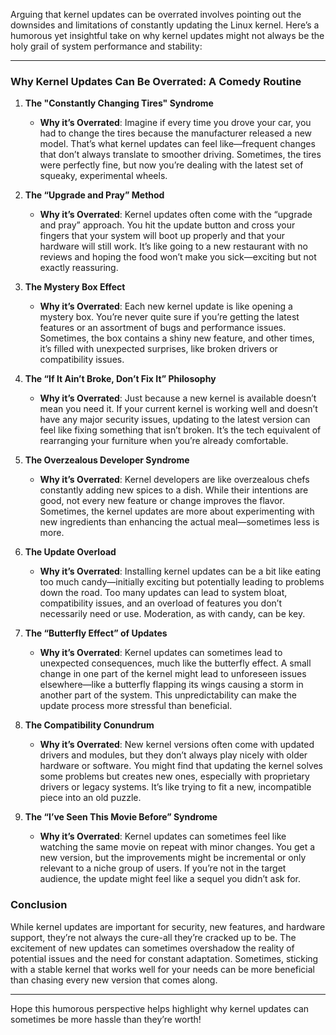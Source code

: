 Arguing that kernel updates can be overrated involves pointing out the downsides and limitations of constantly updating the Linux kernel. Here’s a humorous yet insightful take on why kernel updates might not always be the holy grail of system performance and stability:

---

### Why Kernel Updates Can Be Overrated: A Comedy Routine

1. **The "Constantly Changing Tires" Syndrome**
   - **Why it’s Overrated**: Imagine if every time you drove your car, you had to change the tires because the manufacturer released a new model. That’s what kernel updates can feel like—frequent changes that don’t always translate to smoother driving. Sometimes, the tires were perfectly fine, but now you’re dealing with the latest set of squeaky, experimental wheels.

2. **The “Upgrade and Pray” Method**
   - **Why it’s Overrated**: Kernel updates often come with the “upgrade and pray” approach. You hit the update button and cross your fingers that your system will boot up properly and that your hardware will still work. It’s like going to a new restaurant with no reviews and hoping the food won’t make you sick—exciting but not exactly reassuring.

3. **The Mystery Box Effect**
   - **Why it’s Overrated**: Each new kernel update is like opening a mystery box. You’re never quite sure if you’re getting the latest features or an assortment of bugs and performance issues. Sometimes, the box contains a shiny new feature, and other times, it’s filled with unexpected surprises, like broken drivers or compatibility issues.

4. **The “If It Ain’t Broke, Don’t Fix It” Philosophy**
   - **Why it’s Overrated**: Just because a new kernel is available doesn’t mean you need it. If your current kernel is working well and doesn’t have any major security issues, updating to the latest version can feel like fixing something that isn’t broken. It’s the tech equivalent of rearranging your furniture when you’re already comfortable.

5. **The Overzealous Developer Syndrome**
   - **Why it’s Overrated**: Kernel developers are like overzealous chefs constantly adding new spices to a dish. While their intentions are good, not every new feature or change improves the flavor. Sometimes, the kernel updates are more about experimenting with new ingredients than enhancing the actual meal—sometimes less is more.

6. **The Update Overload**
   - **Why it’s Overrated**: Installing kernel updates can be a bit like eating too much candy—initially exciting but potentially leading to problems down the road. Too many updates can lead to system bloat, compatibility issues, and an overload of features you don’t necessarily need or use. Moderation, as with candy, can be key.

7. **The “Butterfly Effect” of Updates**
   - **Why it’s Overrated**: Kernel updates can sometimes lead to unexpected consequences, much like the butterfly effect. A small change in one part of the kernel might lead to unforeseen issues elsewhere—like a butterfly flapping its wings causing a storm in another part of the system. This unpredictability can make the update process more stressful than beneficial.

8. **The Compatibility Conundrum**
   - **Why it’s Overrated**: New kernel versions often come with updated drivers and modules, but they don’t always play nicely with older hardware or software. You might find that updating the kernel solves some problems but creates new ones, especially with proprietary drivers or legacy systems. It’s like trying to fit a new, incompatible piece into an old puzzle.

9. **The “I’ve Seen This Movie Before” Syndrome**
   - **Why it’s Overrated**: Kernel updates can sometimes feel like watching the same movie on repeat with minor changes. You get a new version, but the improvements might be incremental or only relevant to a niche group of users. If you’re not in the target audience, the update might feel like a sequel you didn’t ask for.

### Conclusion

While kernel updates are important for security, new features, and hardware support, they’re not always the cure-all they’re cracked up to be. The excitement of new updates can sometimes overshadow the reality of potential issues and the need for constant adaptation. Sometimes, sticking with a stable kernel that works well for your needs can be more beneficial than chasing every new version that comes along.

---

Hope this humorous perspective helps highlight why kernel updates can sometimes be more hassle than they’re worth!
